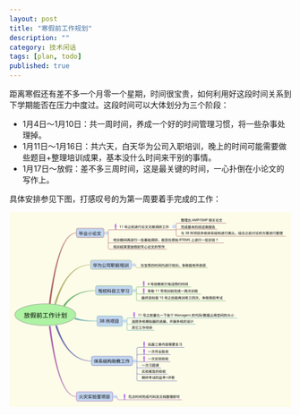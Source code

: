 ```yaml
---
layout: post
title: "寒假前工作规划"
description: ""
category: 技术闲话
tags: [plan, todo]
published: true
---
```



距离寒假还有差不多一个月零一个星期，时间很宝贵，如何利用好这段时间关系到下学期能否在压力中度过。这段时间可以大体划分为三个阶段：

* 1月4日～1月10日：共一周时间，养成一个好的时间管理习惯，将一些杂事处理掉。
* 1月11日～1月16日：共六天，白天华为公司入职培训，晚上的时间可能需要做些题目+整理培训成果，基本没什么时间来干别的事情。
* 1月17日～放假：差不多三周时间，这是最关键的时间，一心扑倒在小论文的写作上。

具体安排参见下图，打感叹号的为第一周要着手完成的工作：

![](../../images/plans_before_winter_holiday.svg)
